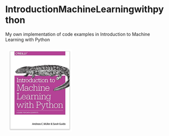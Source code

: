 # IntroductionMachineLearningwithpython
My own implementation of code examples in Introduction to Machine Learning with Python

<a style="width: 200px" href="https://www.amazon.com/Introduction-Machine-Learning-Python-Scientists/dp/1449369413"><img alt="Introduction to Machine Learning with Python Cover" src="./cover.png" style="width: 200px; height: auto; padding: 10px;"></a>

